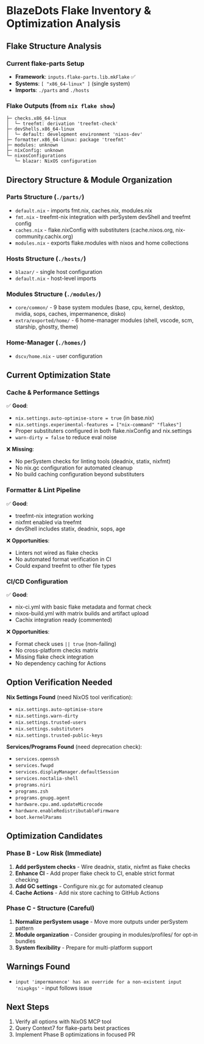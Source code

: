 # BlazeDots Flake Inventory & Optimization Analysis

## Flake Structure Analysis

### Current flake-parts Setup

- **Framework**: `inputs.flake-parts.lib.mkFlake` ✅
- **Systems**: `[ "x86_64-linux" ]` (single system)
- **Imports**: `./parts` and `./hosts`

### Flake Outputs (from `nix flake show`)

```
├─ checks.x86_64-linux
│  └─ treefmt: derivation 'treefmt-check'
├─ devShells.x86_64-linux
│  └─ default: development environment 'nixos-dev'
├─ formatter.x86_64-linux: package 'treefmt'
├─ modules: unknown
├─ nixConfig: unknown
└─ nixosConfigurations
   └─ blazar: NixOS configuration
```

## Directory Structure & Module Organization

### Parts Structure (`./parts/`)

- `default.nix` - imports fmt.nix, caches.nix, modules.nix
- `fmt.nix` - treefmt-nix integration with perSystem devShell and treefmt config
- `caches.nix` - flake.nixConfig with substituters (cache.nixos.org, nix-community.cachix.org)
- `modules.nix` - exports flake.modules with nixos and home collections

### Hosts Structure (`./hosts/`)

- `blazar/` - single host configuration
- `default.nix` - host-level imports

### Modules Structure (`./modules/`)

- `core/common/` - 9 base system modules (base, cpu, kernel, desktop, nvidia, sops, caches, impermanence, disko)
- `extra/exported/home/` - 6 home-manager modules (shell, vscode, scm, starship, ghostty, theme)

### Home-Manager (`./homes/`)

- `dscv/home.nix` - user configuration

## Current Optimization State

### Cache & Performance Settings

✅ **Good**:

- `nix.settings.auto-optimise-store = true` (in base.nix)
- `nix.settings.experimental-features = ["nix-command" "flakes"]`
- Proper substituters configured in both flake.nixConfig and nix.settings
- `warn-dirty = false` to reduce eval noise

❌ **Missing**:

- No perSystem checks for linting tools (deadnix, statix, nixfmt)
- No nix.gc configuration for automated cleanup
- No build caching configuration beyond substituters

### Formatter & Lint Pipeline

✅ **Good**:

- treefmt-nix integration working
- nixfmt enabled via treefmt
- devShell includes statix, deadnix, sops, age

❌ **Opportunities**:

- Linters not wired as flake checks
- No automated format verification in CI
- Could expand treefmt to other file types

### CI/CD Configuration

✅ **Good**:

- nix-ci.yml with basic flake metadata and format check
- nixos-build.yml with matrix builds and artifact upload
- Cachix integration ready (commented)

❌ **Opportunities**:

- Format check uses `|| true` (non-failing)
- No cross-platform checks matrix
- Missing flake check integration
- No dependency caching for Actions

## Option Verification Needed

**Nix Settings Found** (need NixOS tool verification):

- `nix.settings.auto-optimise-store`
- `nix.settings.warn-dirty`
- `nix.settings.trusted-users`
- `nix.settings.substituters`
- `nix.settings.trusted-public-keys`

**Services/Programs Found** (need deprecation check):

- `services.openssh`
- `services.fwupd`
- `services.displayManager.defaultSession`
- `services.noctalia-shell`
- `programs.niri`
- `programs.zsh`
- `programs.gnupg.agent`
- `hardware.cpu.amd.updateMicrocode`
- `hardware.enableRedistributableFirmware`
- `boot.kernelParams`

## Optimization Candidates

### Phase B - Low Risk (Immediate)

1. **Add perSystem checks** - Wire deadnix, statix, nixfmt as flake checks
2. **Enhance CI** - Add proper flake check to CI, enable strict format checking
3. **Add GC settings** - Configure nix.gc for automated cleanup
4. **Cache Actions** - Add nix store caching to GitHub Actions

### Phase C - Structure (Careful)

1. **Normalize perSystem usage** - Move more outputs under perSystem pattern
2. **Module organization** - Consider grouping in modules/profiles/ for opt-in bundles
3. **System flexibility** - Prepare for multi-platform support

## Warnings Found

- `input 'impermanence' has an override for a non-existent input 'nixpkgs'` - input follows issue

## Next Steps

1. Verify all options with NixOS MCP tool
2. Query Context7 for flake-parts best practices
3. Implement Phase B optimizations in focused PR
